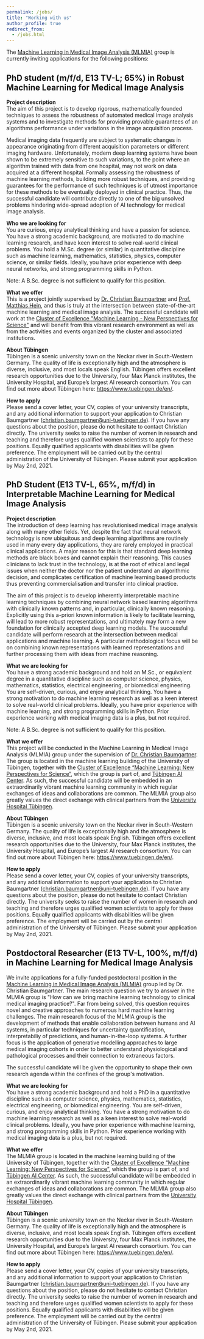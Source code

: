 ```yaml
---
permalink: /jobs/
title: "Working with us"
author_profile: true
redirect_from:
  - /jobs.html
---
```


<!-- ## Academic Job Opportunities -->

The [Machine Learning in Medical Image Analysis (MLMIA)](https://uni-tuebingen.de/en/research/core-research/cluster-of-excellence-machine-learning/research/research/cluster-research-groups/research-groups/ml-in-medical-image-analysis/) group is currently inviting applications for the following positions:

## PhD student (m/f/d, E13 TV-L; 65%) in Robust Machine Learning for Medical Image Analysis

**Project description**  
The aim of this project is to develop rigorous, mathematically founded techniques to assess the robustness of automated medical image analysis systems and to investigate methods for providing provable guarantees of an algorithms performance under variations in the image acquisition process.

Medical imaging data frequently are subject to systematic changes in appearance originating from different acquisition parameters or different imaging hardware. Unfortunately, modern deep learning systems have been shown to be extremely sensitive to such variations, to the point where an algorithm trained with data from one hospital, may not work on data acquired at a different hospital. Formally assessing the robustness of machine learning methods, building more robust techniques, and providing guarantees for the performance of such techniques is of utmost importance for these methods to be eventually deployed in clinical practice. Thus, the successful candidate will contribute directly to one of the big unsolved problems hindering wide-spread adoption of AI technology for medical image analysis.

**Who we are looking for**  
You are curious, enjoy analytical thinking and have a passion for science. You have a strong academic background, are motivated to do machine learning research, and have keen interest to solve real-world clinical problems. You hold a M.Sc. degree (or similar) in quantitative discipline such as machine learning, mathematics, statistics, physics, computer science, or similar fields. Ideally, you have prior experience with deep neural networks, and strong programming skills in Python.

Note: A B.Sc. degree is not sufficient to qualify for this position.

**What we offer**  
This is a project jointly supervised by [Dr. Christian Baumgartner](https://uni-tuebingen.de/en/research/core-research/cluster-of-excellence-machine-learning/research/research/cluster-research-groups/research-groups/ml-in-medical-image-analysis/) and [Prof. Matthias Hein](https://uni-tuebingen.de/en/fakultaeten/mathematisch-naturwissenschaftliche-fakultaet/fachbereiche/informatik/lehrstuehle/maschinelles-lernen/team/prof-dr-matthias-hein/), and thus is truly at the intersection between state-of-the-art machine learning and medical image analysis. The successful candidate will work at the [Cluster of Excellence "Machine Learning - New Perspectives for Science"](https://uni-tuebingen.de/en/research/core-research/cluster-of-excellence-machine-learning/home/) and will benefit from this vibrant research environment as well as from the activities and events organized by the cluster and associated institutions.

**About Tübingen**  
Tübingen is a scenic university town on the Neckar river in South-Western Germany. The quality of life is exceptionally high and the atmosphere is diverse, inclusive, and most locals speak English. Tübingen offers excellent research opportunities due to the University, four Max Planck institutes, the University Hospital, and Europe’s largest AI research consortium. You can find out more about Tübingen here: <https://www.tuebingen.de/en/>.

**How to apply**  
Please send a cover letter, your CV, copies of your university transcripts, and any additional information to support your application to Christian Baumgartner (<christian.baumgartner@uni-tuebingen.de>). If you have any questions about the position, please do not hesitate to contact Christian directly. The university seeks to raise the number of women in research and teaching and therefore urges qualified women scientists to apply for these positions. Equally qualified applicants with disabilities will be given preference. The employment will be carried out by the central administration of the University of Tübingen. Please submit your application by May 2nd, 2021.

## PhD Student (E13 TV-L, 65%, m/f/d) in Interpretable Machine Learning for Medical Image Analysis

 **Project description**  
The introduction of deep learning has revolutionised medical image analysis along with many other fields. Yet, despite the fact that neural network technology is now ubiquitous and deep learning algorithms are routinely used in many every day applications, they are rarely employed in practical clinical applications. A major reason for this is that standard deep learning methods are black boxes and cannot explain their reasoning. This causes clinicians to lack trust in the technology, is at the root of ethical and legal issues when neither the doctor nor the patient understand an algorithmic decision, and complicates certification of machine learning based products thus preventing commercialisation and transfer into clinical practice.

The aim of this project is to develop inherently interpretable machine learning techniques by combining neural network based learning algorithms with clinically known patterns and, in particular, clinically known reasoning. Explicitly using this a-priori known information is likely to facilitate learning, will lead to more robust representations, and ultimately may form a new foundation for clinically accepted deep learning models. The successful candidate will perform research at the intersection between medical applications and machine learning. A particular methodological focus will be on combining known representations with learned representations and further processing them with ideas from machine reasoning.

**What we are looking for**  
You have a strong academic background and hold an M.Sc., or equivalent degree in a quantitative discipline such as computer science, physics, mathematics, statistics, electrical engineering, or biomedical engineering. You are self-driven, curious, and enjoy analytical thinking. You have a strong motivation to do machine learning research as well as a keen interest to solve real-world clinical problems. Ideally, you have prior experience with machine learning, and strong programming skills in Python. Prior experience working with medical imaging data is a plus, but not required.

Note: A B.Sc. degree is not sufficient to qualify for this position.

**What we offer**  
This project will be conducted in the Machine Learning in Medical Image Analysis (MLMIA) group under the supervision of [Dr. Christian Baumgartner](https://uni-tuebingen.de/en/research/core-research/cluster-of-excellence-machine-learning/research/research/cluster-research-groups/research-groups/ml-in-medical-image-analysis/). The group is located in the machine learning building of the University of Tübingen, together with the [Cluster of Excellence “Machine Learning: New Perspectives for Science”](https://uni-tuebingen.de/en/research/core-research/cluster-of-excellence-machine-learning/home/), which the group is part of, and [Tübingen AI Center](https://tuebingen.ai/). As such, the successful candidate will be embedded in an extraordinarily vibrant machine learning community in which regular exchanges of ideas and collaborations are common. The MLMIA group also greatly values the direct exchange with clinical partners from the [University Hospital Tübingen](https://www.medizin.uni-tuebingen.de/en-de/startseite).

**About Tübingen**  
Tübingen is a scenic university town on the Neckar river in South-Western Germany. The quality of life is exceptionally high and the atmosphere is diverse, inclusive, and most locals speak English. Tübingen offers excellent research opportunities due to the University, four Max Planck institutes, the University Hospital, and Europe’s largest AI research consortium. You can find out more about Tübingen here: <https://www.tuebingen.de/en/>.

**How to apply**  
Please send a cover letter, your CV, copies of your university transcripts, and any additional information to support your application to Christian Baumgartner (<christian.baumgartner@uni-tuebingen.de>). If you have any questions about the position, please do not hesitate to contact Christian directly. The university seeks to raise the number of women in research and teaching and therefore urges qualified women scientists to apply for these positions. Equally qualified applicants with disabilities will be given preference. The employment will be carried out by the central administration of the University of Tübingen. Please submit your application by May 2nd, 2021.


## Postdoctoral Researcher (E13 TV-L, 100%, m/f/d) in Machine Learning for Medical Image Analysis

We invite applications for a fully-funded postdoctoral position in the [Machine Learning in Medical Image Analysis (MLMIA)](https://uni-tuebingen.de/en/research/core-research/cluster-of-excellence-machine-learning/research/research/cluster-research-groups/research-groups/ml-in-medical-image-analysis/) group led by Dr. Christian Baumgartner. The main research question we try to answer in the MLMIA group is "How can we bring machine learning technology to clinical medical imaging practice?". Far from being solved, this question requires novel and creative approaches to numerous hard machine learning challenges. The main research focus of the MLMIA group is the development of methods that enable collaboration between humans and AI systems, in particular techniques for uncertainty quantification, interpretabiliy of predictions, and human-in-the-loop systems. A further focus is the application of generative modelling approaches to large medical imaging cohorts in order to better understand physiological and pathological processes and their connection to extraneous factors.

The successful candidate will be given the opportunity to shape their own research agenda within the confines of the group's motivation.

**What we are looking for**  
You have a strong academic background and hold a PhD in a quantitative discipline such as computer science, physics, mathematics, statistics, electrical engineering, or biomedical engineering. You are self-driven, curious, and enjoy analytical thinking. You have a strong motivation to do machine learning research as well as a keen interest to solve real-world clinical problems. Ideally, you have prior experience with machine learning, and strong programming skills in Python. Prior experience working with medical imaging data is a plus, but not required.

**What we offer**  
The MLMIA group is located in the machine learning building of the University of Tübingen, together with the [Cluster of Excellence “Machine Learning: New Perspectives for Science”](https://uni-tuebingen.de/en/research/core-research/cluster-of-excellence-machine-learning/home/), which the group is part of, and [Tübingen AI Center](https://tuebingen.ai/). As such, the successful candidate will be embedded in an extraordinarily vibrant machine learning community in which regular exchanges of ideas and collaborations are common. The MLMIA group also greatly values the direct exchange with clinical partners from the [University Hospital Tübingen](https://www.medizin.uni-tuebingen.de/en-de/startseite).

**About Tübingen**  
Tübingen is a scenic university town on the Neckar river in South-Western Germany. The quality of life is exceptionally high and the atmosphere is diverse, inclusive, and most locals speak English. Tübingen offers excellent research opportunities due to the University, four Max Planck institutes, the University Hospital, and Europe’s largest AI research consortium. You can find out more about Tübingen here: <https://www.tuebingen.de/en/>.

**How to apply**  
Please send a cover letter, your CV, copies of your university transcripts, and any additional information to support your application to Christian Baumgartner (<christian.baumgartner@uni-tuebingen.de>). If you have any questions about the position, please do not hesitate to contact Christian directly. The university seeks to raise the number of women in research and teaching and therefore urges qualified women scientists to apply for these positions. Equally qualified applicants with disabilities will be given preference. The employment will be carried out by the central administration of the University of Tübingen. Please submit your application by May 2nd, 2021.

<!-- I am currently hiring for an excellent PhD student interested in doing cutting
edge research at the intersection of medical image analysis and machine
learning.

Until Nov 2, 2020 you will have the opportunity to apply through the
prestigious [International Max Planck Research School for Intelligent Systems (IMPRS-IS)](https://imprs.is.mpg.de/).
Successful candidates will not only be able to perform research in one of the
most vibrant environments for machine learning research in the world, but will
also receive lots of career development support and training workshops.
The entire program is in English and applications by international students are
very welcome.

Women and people from diverse backgrounds are very much encouraged to apply!

The applications will be handled together with [Prof. Philipp Berens](http://www.eye-tuebingen.de/berens/),
who will be the official contact person during the application process. In case of interest, please contact
me directly via [email](mailto:c.f.baumgartner@gmail.com) or any other channel. -->
